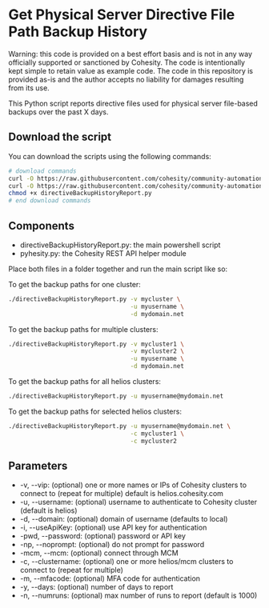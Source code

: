 # Get Physical Server Directive File Path Backup History

Warning: this code is provided on a best effort basis and is not in any way officially supported or sanctioned by Cohesity. The code is intentionally kept simple to retain value as example code. The code in this repository is provided as-is and the author accepts no liability for damages resulting from its use.

This Python script reports directive files used for physical server file-based backups over the past X days.

## Download the script

You can download the scripts using the following commands:

```bash
# download commands
curl -O https://raw.githubusercontent.com/cohesity/community-automation-samples/main/reports/python/directiveBackupHistoryReport/directiveBackupHistoryReport.py
curl -O https://raw.githubusercontent.com/cohesity/community-automation-samples/main/python/pyhesity.py
chmod +x directiveBackupHistoryReport.py
# end download commands
```

## Components

* directiveBackupHistoryReport.py: the main powershell script
* pyhesity.py: the Cohesity REST API helper module

Place both files in a folder together and run the main script like so:

To get the backup paths for one cluster:

```bash
./directiveBackupHistoryReport.py -v mycluster \
                                  -u myusername \
                                  -d mydomain.net
```

To get the backup paths for multiple clusters:

```bash
./directiveBackupHistoryReport.py -v mycluster1 \
                                  -v mycluster2 \
                                  -u myusername \
                                  -d mydomain.net
```

To get the backup paths for all helios clusters:

```bash
./directiveBackupHistoryReport.py -u myusername@mydomain.net
```

To get the backup paths for selected helios clusters:

```bash
./directiveBackupHistoryReport.py -u myusername@mydomain.net \
                                  -c mycluster1 \
                                  -c mycluster2
```

## Parameters

* -v, --vip: (optional) one or more names or IPs of Cohesity clusters to connect to (repeat for multiple) default is helios.cohesity.com
* -u, --username: (optional) username to authenticate to Cohesity cluster (default is helios)
* -d, --domain: (optional) domain of username (defaults to local)
* -i, --useApiKey: (optional) use API key for authentication
* -pwd, --password: (optional) password or API key
* -np, --noprompt: (optional) do not prompt for password
* -mcm, --mcm: (optional) connect through MCM
* -c, --clustername: (optional) one or more helios/mcm clusters to connect to (repeat for multiple)
* -m, --mfacode: (optional) MFA code for authentication
* -y, --days: (optional) number of days to report
* -n, --numruns: (optional) max number of runs to report (default is 1000)

